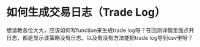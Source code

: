 # 如何生成交易日志（Trade Log）

想请教各位大大，应该如何写function来生成trade log呀？在回测详情里面点开日志，都是显示该策略没有日志。以及有没有方法能把trade log导到csv里呀？